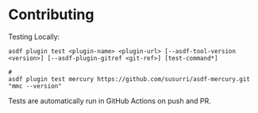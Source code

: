 # Contributing

Testing Locally:

```shell
asdf plugin test <plugin-name> <plugin-url> [--asdf-tool-version <version>] [--asdf-plugin-gitref <git-ref>] [test-command*]

#
asdf plugin test mercury https://github.com/susurri/asdf-mercury.git "mmc --version"
```

Tests are automatically run in GitHub Actions on push and PR.
